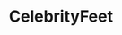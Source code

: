 ---
title: CelebrityFeet
crosslinks:
- livven
- thongsandals
- TaylorSwiftsFeet
- DemiLovatoFeet
- PornActressFeet
- feet
- HaleyLu_Richardson
---